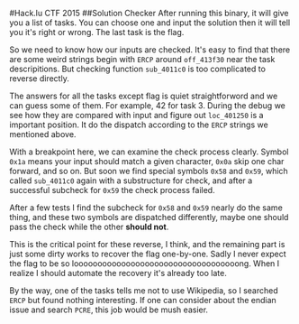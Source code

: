 #Hack.lu CTF 2015
##Solution Checker
After running this binary, it will give you a list of tasks. You can choose one and input the solution then it will tell you it's right or wrong. The last task is the flag.

So we need to know how our inputs are checked. It's easy to find that there are some weird strings begin with `ERCP` around `off_413f30` near the task descripitions. But checking function `sub_4011c0` is too complicated to reverse directly.

The answers for all the tasks except flag is quiet straightforword and we can guess some of them. For example, 42 for task 3. During the debug we see how they are compared with input and figure out `loc_401250` is a important position. It do the dispatch according to the `ERCP` strings we mentioned above.

With a breakpoint here, we can examine the check process clearly. Symbol `0x1a` means your input should match a given character, `0x0a` skip one char forward, and so on. But soon we find special symbols `0x58` and `0x59`, which called `sub_4011c0` again with a substructure for check, and after a successful subcheck for `0x59` the check process failed.

After a few tests I find the subcheck for `0x58` and `0x59` nearly do the same thing, and these two symbols are dispatched differently, maybe one should pass the check while the other __should not__.

This is the critical point for these reverse, I think, and the remaining part is just some dirty works to recover the flag one-by-one. Sadly I never expect the flag to be so looooooooooooooooooooooooooooooooooong. When I realize I should automate the recovery it's already too late.

By the way, one of the tasks tells me not to use Wikipedia, so I searched `ERCP` but found nothing interesting. If one can consider about the endian issue and search `PCRE`, this job would be mush easier. 
